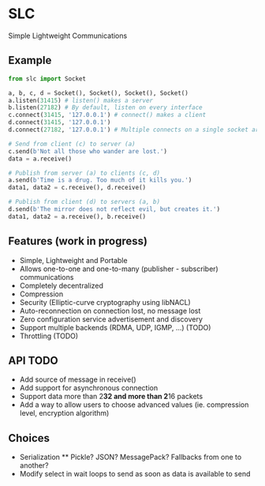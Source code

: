 # SLC
Simple Lightweight Communications

## Example

```python
from slc import Socket

a, b, c, d = Socket(), Socket(), Socket(), Socket()
a.listen(31415) # listen() makes a server
b.listen(27182) # By default, listen on every interface
c.connect(31415, '127.0.0.1') # connect() makes a client
d.connect(31415, '127.0.0.1')
d.connect(27182, '127.0.0.1') # Multiple connects on a single socket are supported

# Send from client (c) to server (a)
c.send(b'Not all those who wander are lost.')
data = a.receive()

# Publish from server (a) to clients (c, d)
a.send(b'Time is a drug. Too much of it kills you.')
data1, data2 = c.receive(), d.receive()

# Publish from client (d) to servers (a, b)
d.send(b'The mirror does not reflect evil, but creates it.')
data1, data2 = a.receive(), b.receive()
```

## Features (work in progress)

* Simple, Lightweight and Portable
* Allows one-to-one and one-to-many (publisher - subscriber) communications
* Completely decentralized
* Compression
* Security (Elliptic-curve cryptography using libNACL)
* Auto-reconnection on connection lost, no message lost
* Zero configuration service advertisement and discovery
* Support multiple backends (RDMA, UDP, IGMP, ...) (TODO)
* Throttling (TODO)

## API TODO

* Add source of message in receive()
* Add support for asynchronous connection
* Support data more than 2**32 and more than 2**16 packets
* Add a way to allow users to choose advanced values (ie. compression level, encryption algorithm)

## Choices

* Serialization
** Pickle? JSON? MessagePack? Fallbacks from one to another?
* Modify select in wait loops to send as soon as data is available to send